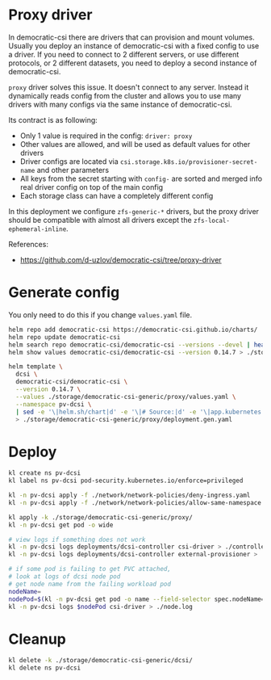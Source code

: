 
# Proxy driver

In democratic-csi there are drivers
that can provision and mount volumes.
Usually you deploy an instance of democratic-csi
with a fixed config to use a driver.
If you need to connect to 2 different servers,
or use different protocols, or 2 different datasets,
you need to deploy a second instance of democratic-csi.

`proxy` driver solves this issue. It doesn't connect to any server.
Instead it dynamically reads config from the cluster
and allows you to use many drivers with many configs
via the same instance of democratic-csi.

Its contract is as following:
- Only 1 value is required in the config: `driver: proxy`
- Other values are allowed, and will be used as default values for other drivers
- Driver configs are located via `csi.storage.k8s.io/provisioner-secret-name` and other parameters
- All keys from the secret starting with `config-` are sorted and merged info real driver config on top of the main config
- Each storage class can have a completely different config

In this deployment we configure `zfs-generic-*` drivers,
but the proxy driver should be compatible with almost all drivers
except the `zfs-local-ephemeral-inline`.

References:
- https://github.com/d-uzlov/democratic-csi/tree/proxy-driver

# Generate config

You only need to do this if you change `values.yaml` file.

```bash
helm repo add democratic-csi https://democratic-csi.github.io/charts/
helm repo update democratic-csi
helm search repo democratic-csi/democratic-csi --versions --devel | head
helm show values democratic-csi/democratic-csi --version 0.14.7 > ./storage/democratic-csi-generic/default-values.yaml
```

```bash
helm template \
  dcsi \
  democratic-csi/democratic-csi \
  --version 0.14.7 \
  --values ./storage/democratic-csi-generic/proxy/values.yaml \
  --namespace pv-dcsi \
  | sed -e '\|helm.sh/chart|d' -e '\|# Source:|d' -e '\|app.kubernetes.io/managed-by: Helm|d' -e '\|app.kubernetes.io/instance:|d' -e '\|^#|d' \
  > ./storage/democratic-csi-generic/proxy/deployment.gen.yaml
```

# Deploy

```bash
kl create ns pv-dcsi
kl label ns pv-dcsi pod-security.kubernetes.io/enforce=privileged

kl -n pv-dcsi apply -f ./network/network-policies/deny-ingress.yaml
kl -n pv-dcsi apply -f ./network/network-policies/allow-same-namespace.yaml

kl apply -k ./storage/democratic-csi-generic/proxy/
kl -n pv-dcsi get pod -o wide

# view logs if something does not work
kl -n pv-dcsi logs deployments/dcsi-controller csi-driver > ./controller.log
kl -n pv-dcsi logs deployments/dcsi-controller external-provisioner > ./controller-external-provisioner.log

# if some pod is failing to get PVC attached,
# look at logs of dcsi node pod
# get node name from the failing workload pod
nodeName=
nodePod=$(kl -n pv-dcsi get pod -o name --field-selector spec.nodeName=$nodeName -l app.kubernetes.io/csi-role=node)
kl -n pv-dcsi logs $nodePod csi-driver > ./node.log
```

# Cleanup

```bash
kl delete -k ./storage/democratic-csi-generic/dcsi/
kl delete ns pv-dcsi
```
